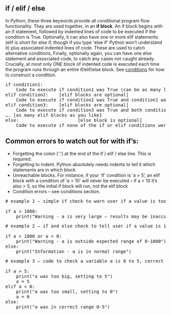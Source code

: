 if / elif / else
----------------

In Python, these three keywords provide all conditional program flow functionality. 
They are used together, in an **if block**. An if block begins with an if statement, 
followed by indented lines of code to be executed if the condition is True. 
Optionally, it can also have one or more elif statements (elif is short for else if, though if you type 'else if' Python won’t understand it) 
plus associated indented lines of code. These are used to catch alternative conditions, 
Finally, optionally again, you can have one else statement and associated code, to catch any cases not caught already. 
Crucially, at most only ONE block of indented code is executed each time the program runs through an entire if/elif/else block. See [conditions](conditions.md) for how to construct a condition.
<pre>
if condition1:
    Code to execute if condition1 was True (can be as many lines as needed)
elif condition2:    [elif blocks are optional]		
    Code to execute if condition2 was True and condition1 was false (can be as many lines as needed)
elif condition3:    [elif blocks are optional]		
    Code to execute if condition3 was True and both condition1 and condition 2 were false
…. [as many elif blocks as you like]
else:                      [else block is optional]
    Code to execute if none of the if or elif conditions were True
</pre>

Common errors to watch out for with if’s:
---------------------
* Forgetting the colon (‘:’) at the end of the if / elif / else line. This is required.
* Forgetting to indent. Python absolutely needs indents to tell it which statements are in which block
* Unreachable blocks. For instance, if your ‘if’ condition is ‘a > 5’, an elif block with a condition of ‘a > 10’ will never be executed – if a > 10 it’s also > 5, so the initial if block will run, not the elif block
* Condition errors – see conditions section.

<pre>
# example 1 – simple if check to warn user if a value is too big for a calculation to be reliable

if a > 1000:
    print("Warning - a is very large – results may be inaccurate")
</pre>
<pre>
# example 2 – if and else check to tell user if a value is in an expected range

if a > 1000 or a < 0:
    print("Warning - a is outside expected range of 0-1000")
else:
    print("Information - a is in normal range")
</pre>
<pre>
# example 3 – code to check a variable a is 0 to 5, correct it to this range if not, and report on what it is doing 

if a > 5:
    print("a was too big, setting to 5")
    a = 5
elif a < 0:
    print("a was too small, setting to 0")
    a = 0
else:
    print("a was in correct range 0-5")
</pre>
